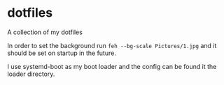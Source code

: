 # dotfiles
A collection of my dotfiles

In order to set the background run `feh --bg-scale Pictures/1.jpg` and it should be set on startup in the future.

I use systemd-boot as my boot loader and the config can be found it the loader directory.
